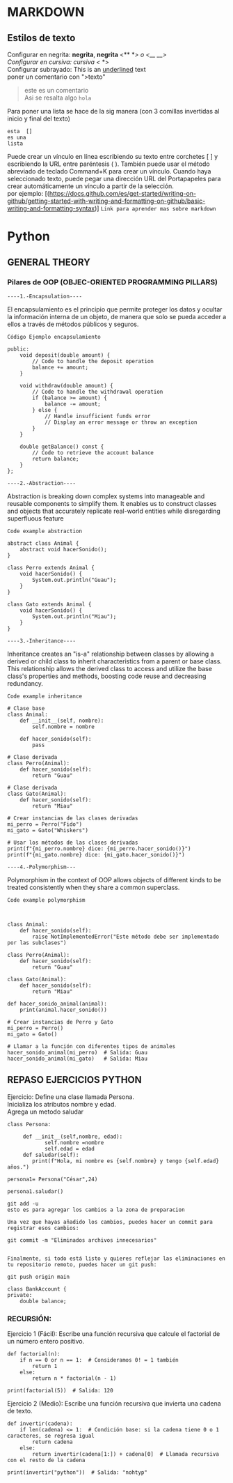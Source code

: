 # MARKDOWN
## Estilos de texto

Configurar en negrita: **negrita**, __negrita__ <** **> o <__ __>  
Configurar en cursiva: *cursiva* <* *>  
Configurar subrayado: This is an <ins>underlined</ins> text    
poner un comentario con ">texto"
>este es un comentario  
Asi se resalta algo `hola`  

Para poner una lista se hace de la sig manera (con 3 comillas invertidas al inicio y final del texto)
```
esta  [] 
es una   
lista   
```  
Puede crear un vínculo en línea escribiendo su texto entre corchetes [ ] y escribiendo la URL entre paréntesis ( ). También puede usar el método abreviado de teclado Command+K para crear un vínculo. Cuando haya seleccionado texto, puede pegar una dirección URL del Portapapeles para crear automáticamente un vínculo a partir de la selección.  
por ejemplo:
[(https://docs.github.com/es/get-started/writing-on-github/getting-started-with-writing-and-formatting-on-github/basic-writing-and-formatting-syntax)] `Link para aprender mas sobre markdown ` 

# Python 
## GENERAL THEORY
### Pilares de OOP (OBJEC-ORIENTED PROGRAMMING PILLARS)
`----1.-Encapsulation----`

El encapsulamiento es el principio que permite proteger los datos y ocultar la información interna de un objeto, de manera que solo se pueda acceder a ellos a través de métodos públicos y seguros.


`Código Ejemplo encapsulamiento`
```
public:
    void deposit(double amount) {
        // Code to handle the deposit operation
        balance += amount;
    }

    void withdraw(double amount) {
        // Code to handle the withdrawal operation
        if (balance >= amount) {
            balance -= amount;
        } else {
            // Handle insufficient funds error
            // Display an error message or throw an exception
        }
    }

    double getBalance() const {
        // Code to retrieve the account balance
        return balance;
    }
};
```

`----2.-Abstraction----`

Abstraction is breaking down complex systems into manageable and reusable components to simplify them. It enables us to construct classes and objects that accurately replicate real-world entities while disregarding superfluous feature

`Code example abstraction`
```
abstract class Animal {
    abstract void hacerSonido();
}

class Perro extends Animal {
    void hacerSonido() {
        System.out.println("Guau");
    }
}

class Gato extends Animal {
    void hacerSonido() {
        System.out.println("Miau");
    }
}
```

`----3.-Inheritance----`

Inheritance creates an "is-a" relationship between classes by allowing a derived or child class to inherit characteristics from a parent or base class. This relationship allows the derived class to access and utilize the base class's properties and methods, boosting code reuse and decreasing redundancy.

`Code example inheritance`
```
# Clase base
class Animal:
    def __init__(self, nombre):
        self.nombre = nombre

    def hacer_sonido(self):
        pass

# Clase derivada
class Perro(Animal):
    def hacer_sonido(self):
        return "Guau"

# Clase derivada
class Gato(Animal):
    def hacer_sonido(self):
        return "Miau"

# Crear instancias de las clases derivadas
mi_perro = Perro("Fido")
mi_gato = Gato("Whiskers")

# Usar los métodos de las clases derivadas
print(f"{mi_perro.nombre} dice: {mi_perro.hacer_sonido()}")
print(f"{mi_gato.nombre} dice: {mi_gato.hacer_sonido()}")

```

`----4.-Polymorphism---`

Polymorphism in the context of OOP allows objects of different kinds to be treated consistently when they share a common superclass.

`Code example polymorphism`
```


class Animal:
    def hacer_sonido(self):
        raise NotImplementedError("Este método debe ser implementado por las subclases")

class Perro(Animal):
    def hacer_sonido(self):
        return "Guau"

class Gato(Animal):
    def hacer_sonido(self):
        return "Miau"

def hacer_sonido_animal(animal):
    print(animal.hacer_sonido())

# Crear instancias de Perro y Gato
mi_perro = Perro()
mi_gato = Gato()

# Llamar a la función con diferentes tipos de animales
hacer_sonido_animal(mi_perro)  # Salida: Guau
hacer_sonido_animal(mi_gato)   # Salida: Miau

```

## REPASO EJERCICIOS PYTHON
Ejercicio: Define una clase llamada Persona.  
Inicializa los atributos nombre y edad.  
Agrega un metodo saludar
```
class Persona: 
      
     def __init__(self,nombre, edad):
            self.nombre =nombre
            self.edad = edad
     def saludar(self):
        print(f"Hola, mi nombre es {self.nombre} y tengo {self.edad} años.")

persona1= Persona("César",24)

persona1.saludar()  
``` 

```
git add -u  
esto es para agregar los cambios a la zona de preparacion  

Una vez que hayas añadido los cambios, puedes hacer un commit para registrar esos cambios:

git commit -m "Eliminados archivos innecesarios"      
  

Finalmente, si todo está listo y quieres reflejar las eliminaciones en tu repositorio remoto, puedes hacer un git push:

git push origin main

class BankAccount {
private:
    double balance;
```

### RECURSIÓN:

 Ejercicio 1 (Fácil):
Escribe una función recursiva que calcule el factorial de un número entero positivo.
```
def factorial(n):
    if n == 0 or n == 1:  # Consideramos 0! = 1 también
        return 1
    else:
        return n * factorial(n - 1)

print(factorial(5))  # Salida: 120

```

 Ejercicio 2 (Medio):
Escribe una función recursiva que invierta una cadena de texto.

```
def invertir(cadena):
    if len(cadena) <= 1:  # Condición base: si la cadena tiene 0 o 1 caracteres, se regresa igual
        return cadena
    else:
        return invertir(cadena[1:]) + cadena[0]  # Llamada recursiva con el resto de la cadena

print(invertir("python"))  # Salida: "nohtyp"
```
